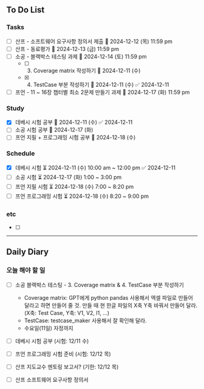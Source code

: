 ## To Do List
### Tasks
- [ ] 산프 - 소프트웨어 요구사항 정의서 제출 📅 2024-12-12 (목) 11:59 pm
- [ ] 산프 - 동료평가 📅 2024-12-13 (금) 11:59 pm
- [ ] 소공 - 블랙박스 테스팅 과제 📅 2024-12-14 (토) 11:59 pm
	- [ ] 3. Coverage matrix 작성하기 📅 2024-12-11 (수)
	- [x] 4. TestCase 부분 작성하기 📅 2024-12-11 (수) ✅ 2024-12-11
- [ ] 프언 - 11 ~ 16장 챕터별 최소 2문제 만들기 과제 📅 2024-12-17 (화) 11:59 pm

### Study
- [x] 데베시 시험 공부 📅 2024-12-11 (수) ✅ 2024-12-11
- [ ] 소공 시험 공부 📅 2024-12-17 (화)
- [ ] 프언 지필 + 프로그래밍 시험 공부 📅 2024-12-18 (수)

### Schedule
- [x] 데베시 시험 ⏳ 2024-12-11 (수) 10:00 am ~ 12:00 pm ✅ 2024-12-11
- [ ] 소공 시험 ⏳ 2024-12-17 (화) 1:00 ~ 3:00 pm
- [ ] 프언 지필 시험 ⏳ 2024-12-18 (수) 7:00 ~ 8:20 pm
- [ ] 프언 프로그래밍 시험 ⏳ 2024-12-18 (수) 8:20 ~ 9:00 pm
### etc
- [ ] 

---
## Daily Diary
### 오늘 해야 할 일
- [ ] 소공 블랙박스 테스팅 - 3. Coverage matrix & 4. TestCase 부분 작성하기
	- Coverage matrix: GPT에게 python pandas 사용해서 엑셀 파일로 만들어 달라고 하면 만들어 줄 것. 만들 때 현 한글 파일의 X축 Y축 바꿔서 만들어 달라. (X축: Test Case, Y축: V1, V2, I1, ...)
	- TestCase: testcase_maker 사용해서 잘 확인해 달라.
	- 수요일(11일) 자정까지

- [ ] 데베시 시험 공부 (시험: 12/11 수)
- [ ] 프언 프로그래밍 시험 준비 (시험: 12/12 목)

- [ ] 산프 지도교수 멘토링 보고서? (기한: 12/12 목)
- [ ] 산프 소프트웨어 요구사항 정의서